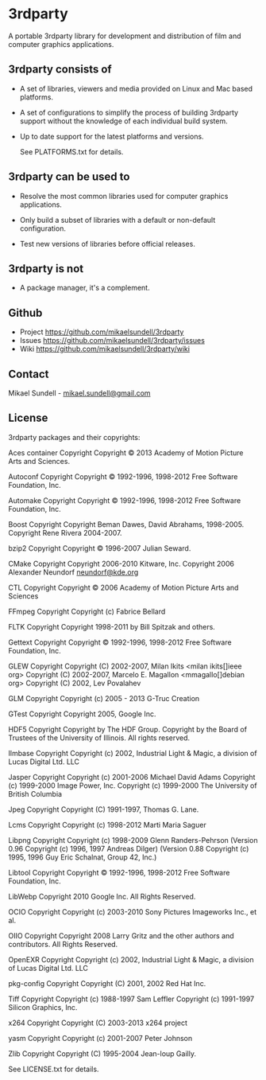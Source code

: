 # 3rdparty #

A portable 3rdparty library for development and distribution of film and computer graphics applications.

## 3rdparty consists of ##

  * A set of libraries, viewers and media provided on Linux and Mac based platforms.
  
  * A set of configurations to simplify the process of building 3rdparty support without the
    knowledge of each individual build system. 
        
  * Up to date support for the latest platforms and versions.

    See PLATFORMS.txt for details.

## 3rdparty can be used to ##

  * Resolve the most common libraries used for computer graphics applications.

  * Only build a subset of libraries with a default or non-default configuration.

  * Test new versions of libraries before official releases.

## 3rdparty is not ##

  * A package manager, it's a complement.

## Github ##

  * Project  https://github.com/mikaelsundell/3rdparty
  * Issues   https://github.com/mikaelsundell/3rdparty/issues
  * Wiki     https://github.com/mikaelsundell/3rdparty/wiki

## Contact ##

Mikael Sundell - mikael.sundell@gmail.com

## License ##

3rdparty packages and their copyrights:

Aces container Copyright
Copyright © 2013 Academy of Motion Picture Arts and Sciences.

Autoconf Copyright
Copyright © 1992-1996, 1998-2012 Free Software Foundation, Inc.

Automake Copyright
Copyright © 1992-1996, 1998-2012 Free Software Foundation, Inc.

Boost Copyright
Copyright Beman Dawes, David Abrahams, 1998-2005.
Copyright Rene Rivera 2004-2007.

bzip2 Copyright 
Copyright © 1996-2007 Julian Seward.

CMake Copyright
Copyright 2006-2010 Kitware, Inc.
Copyright 2006 Alexander Neundorf <neundorf@kde.org>

CTL Copyright
Copyright © 2006 Academy of Motion Picture Arts and Sciences

FFmpeg Copyright
Copyright (c) Fabrice Bellard

FLTK Copyright
Copyright 1998-2011 by Bill Spitzak and others.

Gettext Copyright
Copyright © 1992-1996, 1998-2012 Free Software Foundation, Inc.

GLEW Copyright
Copyright (C) 2002-2007, Milan Ikits <milan ikits[]ieee org>
Copyright (C) 2002-2007, Marcelo E. Magallon <mmagallo[]debian org>
Copyright (C) 2002, Lev Povalahev

GLM Copyright
Copyright (c) 2005 - 2013 G-Truc Creation

GTest Copyright
Copyright 2005, Google Inc.

HDF5 Copyright
Copyright by The HDF Group.
Copyright by the Board of Trustees of the University of Illinois.
All rights reserved. 

Ilmbase Copyright
Copyright (c) 2002, Industrial Light & Magic, a division of Lucas Digital Ltd. LLC

Jasper Copyright
Copyright (c) 2001-2006 Michael David Adams
Copyright (c) 1999-2000 Image Power, Inc.
Copyright (c) 1999-2000 The University of British Columbia

Jpeg Copyright
Copyright (C) 1991-1997, Thomas G. Lane.

Lcms Copyright
Copyright (c) 1998-2012 Marti Maria Saguer

Libpng Copyright
Copyright (c) 1998-2009 Glenn Randers-Pehrson
(Version 0.96 Copyright (c) 1996, 1997 Andreas Dilger)
(Version 0.88 Copyright (c) 1995, 1996 Guy Eric Schalnat, Group 42, Inc.)

Libtool Copyright
Copyright © 1992-1996, 1998-2012 Free Software Foundation, Inc.

LibWebp
Copyright 2010 Google Inc. All Rights Reserved.

OCIO Copyright
Copyright (c) 2003-2010 Sony Pictures Imageworks Inc., et al.

OIIO Copyright
Copyright 2008 Larry Gritz and the other authors and contributors.
All Rights Reserved.

OpenEXR Copyright
Copyright (c) 2002, Industrial Light & Magic, a division of Lucas Digital Ltd. LLC

pkg-config Copyright
Copyright (C) 2001, 2002 Red Hat Inc.

Tiff Copyright
Copyright (c) 1988-1997 Sam Leffler
Copyright (c) 1991-1997 Silicon Graphics, Inc.

x264 Copyright
Copyright (C) 2003-2013 x264 project

yasm Copyright
Copyright (c) 2001-2007 Peter Johnson

Zlib Copyright
Copyright (C) 1995-2004 Jean-loup Gailly.

See LICENSE.txt for details.
